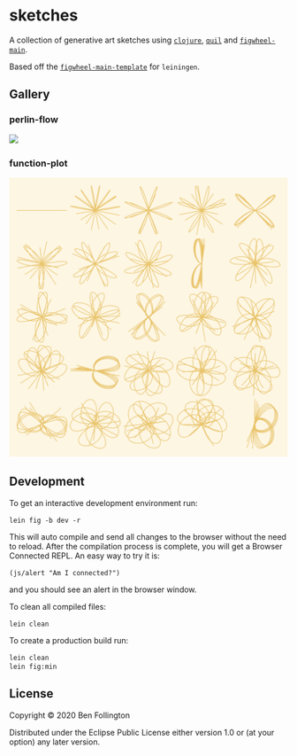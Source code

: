 # sketches

A collection of generative art sketches using [`clojure`](https://clojure.org/), [`quil`](http://www.quil.info/) and [`figwheel-main`](https://figwheel.org/).

Based off the [`figwheel-main-template`](https://github.com/bhauman/figwheel-main-template) for `leiningen`.

## Gallery

### perlin-flow

![](https://raw.githubusercontent.com/bfollington/sketches/main/renders/city-smoke.png)

### function-plot

![](https://raw.githubusercontent.com/bfollington/sketches/main/renders/function-plot.png)

## Development

To get an interactive development environment run:

    lein fig -b dev -r

This will auto compile and send all changes to the browser without the
need to reload. After the compilation process is complete, you will
get a Browser Connected REPL. An easy way to try it is:

    (js/alert "Am I connected?")

and you should see an alert in the browser window.

To clean all compiled files:

	lein clean

To create a production build run:

	lein clean
	lein fig:min


## License

Copyright © 2020 Ben Follington

Distributed under the Eclipse Public License either version 1.0 or (at your option) any later version.
